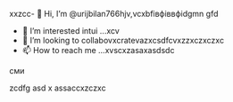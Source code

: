 xxzcc- 👋 Hi, I’m @urijbilan766hjv,vcxbfівфіввфіdgmn gfd
- 👀 I’m interested intui ...xcv
- 💞️ I’m looking to collabovxcratevazxcsdfcvxzzxczxczxc
- 📫 How to reach me ...xvscxzasaxasdsdc
<!---hbxsavxcxzcxzc
urijbilan766/sad is a ✨ special ✨ repository because its `README.md` (this file) appears oasdfasdfn gbfyour GitHub profile.x
You can click the Preview linисмиk to take a look at yyiuour changes.asdxcbv
--->сми
zcdfg
asd
x
assaccxzczxc
